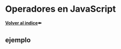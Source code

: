 # Operadores en JavaScript
**[Volver al indice](../readme.md#listado):arrow_left:**

## ejemplo
```javascript
